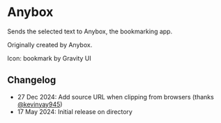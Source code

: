 # Anybox

Sends the selected text to Anybox, the bookmarking app.

Originally created by Anybox.

Icon: bookmark by Gravity UI

## Changelog

- 27 Dec 2024: Add source URL when clipping from browsers (thanks [@kevinyay945](https://github.com/pilotmoon/PopClip-Extensions/pull/1263))
- 17 May 2024: Initial release on directory

